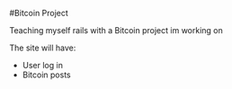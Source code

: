 #Bitcoin Project

Teaching myself rails with a Bitcoin project im working on

The site will have:  

- User log in
- Bitcoin posts


